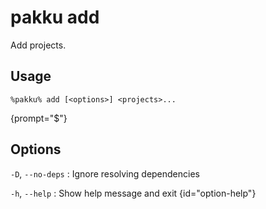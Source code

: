 # pakku add

Add projects.

## Usage

<snippet id="snippet-cmd">

```
%pakku% add [<options>] <projects>...
```
{prompt="$"}

</snippet>

## Options

<snippet id="snippet-options">

`-D`, `--no-deps`
: Ignore resolving dependencies

`-h`, `--help`
: Show help message and exit
{id="option-help"}

</snippet>